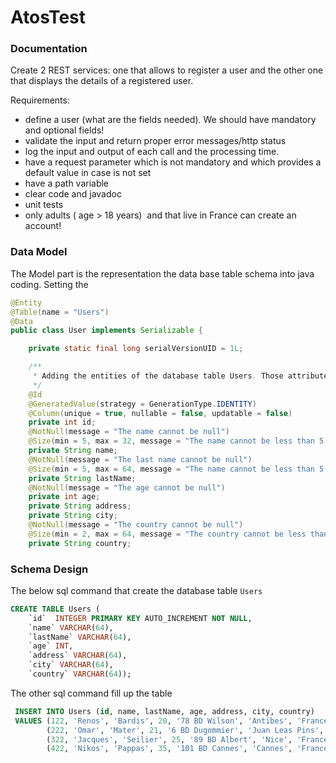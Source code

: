 # AtosTest


### Documentation

Create 2 REST services: one that allows to register a user and the other one that displays the details of a registered user.

Requirements:
- define a user (what are the fields needed). We should have mandatory and optional fields!
- validate the input and return proper error messages/http status
- log the input and output of each call and the processing time.
- have a request parameter which is not mandatory and which provides a default value in case is not set
- have a path variable
- clear code and javadoc
- unit tests
- only adults ( age > 18 years)  and that live in France can create an account!

### Data Model

The Model part is the representation the data base table schema into java coding. Setting the 

```java
@Entity
@Table(name = "Users")
@Data
public class User implements Serializable {

    private static final long serialVersionUID = 1L;

    /**
     * Adding the entities of the database table Users. Those attributes are representing the database table "Users".
     */
    @Id
    @GeneratedValue(strategy = GenerationType.IDENTITY)
    @Column(unique = true, nullable = false, updatable = false)
    private int id;
    @NotNull(message = "The name cannot be null")
    @Size(min = 5, max = 32, message = "The name cannot be less than 5 and greater than 32 characters")
    private String name;
    @NotNull(message = "The last name cannot be null")
    @Size(min = 5, max = 64, message = "The name cannot be less than 5 and greater than 64 characters")
    private String lastName;
    @NotNull(message = "The age cannot be null")
    private int age;
    private String address;
    private String city;
    @NotNull(message = "The country cannot be null")
    @Size(min = 2, max = 64, message = "The country cannot be less than 2 and greater than 25 characters")
    private String country;
```




### Schema Design

The below sql command that create the database table `Users` 

```sql
CREATE TABLE Users (
    `id`  INTEGER PRIMARY KEY AUTO_INCREMENT NOT NULL,
    `name` VARCHAR(64),
    `lastName` VARCHAR(64),
    `age` INT,
    `address` VARCHAR(64),
    `city` VARCHAR(64),
    `country` VARCHAR(64));
```

The other sql command fill up the table 
```sql
 INSERT INTO Users (id, name, lastName, age, address, city, country)
 VALUES (122, 'Renos', 'Bardis', 20, '78 BD Wilson', 'Antibes', 'France'),
        (222, 'Omar', 'Mater', 21, '6 BD Dugommier', 'Juan Leas Pins', 'France'),
        (322, 'Jacques', 'Seilier', 25, '89 BD Albert', 'Nice', 'France'),
        (422, 'Nikos', 'Pappas', 35, '101 BD Cannes', 'Cannes', 'France');
```


